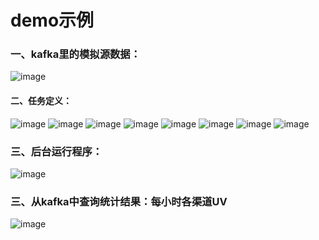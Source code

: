 demo示例
===================

### 一、kafka里的模拟源数据：
![image](https://github.com/meteorchenwu/meteor/blob/chenwu/mc/src/main/webapp/img/demo/sourceData.png)

#### 二、任务定义：
![image](https://github.com/meteorchenwu/meteor/blob/chenwu/mc/src/main/webapp/img/demo/page_source.png)
![image](https://github.com/meteorchenwu/meteor/blob/chenwu/mc/src/main/webapp/img/demo/page_model1.png)
![image](https://github.com/meteorchenwu/meteor/blob/chenwu/mc/src/main/webapp/img/demo/page_model2.png)
![image](https://github.com/meteorchenwu/meteor/blob/chenwu/mc/src/main/webapp/img/demo/page_day_uv.png)
![image](https://github.com/meteorchenwu/meteor/blob/chenwu/mc/src/main/webapp/img/demo/page_hour_ref_uv.png)
![image](https://github.com/meteorchenwu/meteor/blob/chenwu/mc/src/main/webapp/img/demo/page_online_cnt.png)
![image](https://github.com/meteorchenwu/meteor/blob/chenwu/mc/src/main/webapp/img/demo/page_online_time.png)
![image](https://github.com/meteorchenwu/meteor/blob/chenwu/mc/src/main/webapp/img/demo/page_user_first_ref.png)

### 三、后台运行程序：
![image](https://github.com/meteorchenwu/meteor/blob/chenwu/mc/src/main/webapp/img/demo/server.png)

### 三、从kafka中查询统计结果：每小时各渠道UV
![image](https://github.com/meteorchenwu/meteor/blob/chenwu/mc/src/main/webapp/img/demo/result.png)
